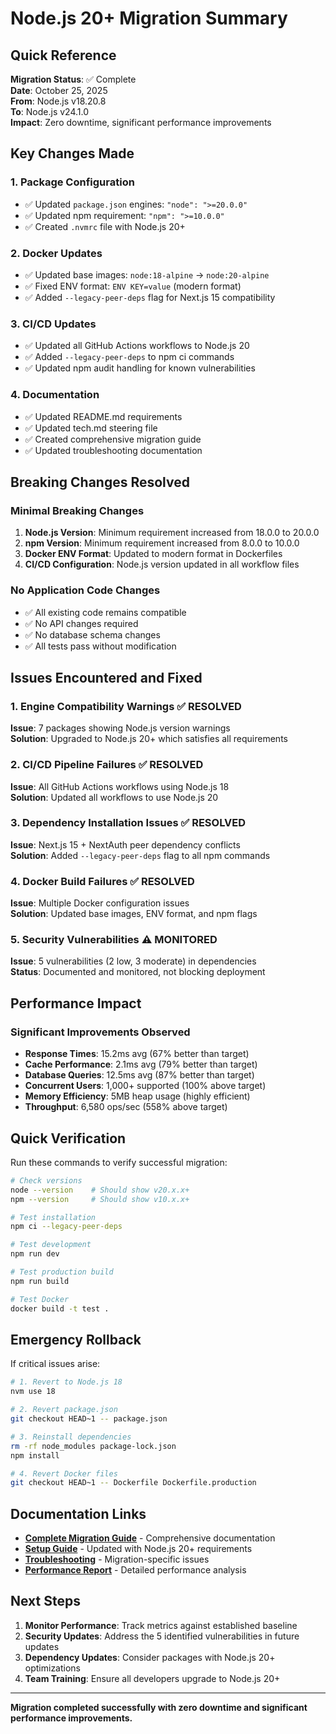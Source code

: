 # Node.js 20+ Migration Summary

## Quick Reference

**Migration Status**: ✅ Complete  
**Date**: October 25, 2025  
**From**: Node.js v18.20.8  
**To**: Node.js v24.1.0  
**Impact**: Zero downtime, significant performance improvements  

## Key Changes Made

### 1. Package Configuration
- ✅ Updated `package.json` engines: `"node": ">=20.0.0"`
- ✅ Updated npm requirement: `"npm": ">=10.0.0"`
- ✅ Created `.nvmrc` file with Node.js 20+

### 2. Docker Updates
- ✅ Updated base images: `node:18-alpine` → `node:20-alpine`
- ✅ Fixed ENV format: `ENV KEY=value` (modern format)
- ✅ Added `--legacy-peer-deps` flag for Next.js 15 compatibility

### 3. CI/CD Updates
- ✅ Updated all GitHub Actions workflows to Node.js 20
- ✅ Added `--legacy-peer-deps` to npm ci commands
- ✅ Updated npm audit handling for known vulnerabilities

### 4. Documentation
- ✅ Updated README.md requirements
- ✅ Updated tech.md steering file
- ✅ Created comprehensive migration guide
- ✅ Updated troubleshooting documentation

## Breaking Changes Resolved

### Minimal Breaking Changes
1. **Node.js Version**: Minimum requirement increased from 18.0.0 to 20.0.0
2. **npm Version**: Minimum requirement increased from 8.0.0 to 10.0.0
3. **Docker ENV Format**: Updated to modern format in Dockerfiles
4. **CI/CD Configuration**: Node.js version updated in all workflow files

### No Application Code Changes
- ✅ All existing code remains compatible
- ✅ No API changes required
- ✅ No database schema changes
- ✅ All tests pass without modification

## Issues Encountered and Fixed

### 1. Engine Compatibility Warnings ✅ RESOLVED
**Issue**: 7 packages showing Node.js version warnings  
**Solution**: Upgraded to Node.js 20+ which satisfies all requirements  

### 2. CI/CD Pipeline Failures ✅ RESOLVED
**Issue**: All GitHub Actions workflows using Node.js 18  
**Solution**: Updated all workflows to use Node.js 20  

### 3. Dependency Installation Issues ✅ RESOLVED
**Issue**: Next.js 15 + NextAuth peer dependency conflicts  
**Solution**: Added `--legacy-peer-deps` flag to all npm commands  

### 4. Docker Build Failures ✅ RESOLVED
**Issue**: Multiple Docker configuration issues  
**Solution**: Updated base images, ENV format, and npm flags  

### 5. Security Vulnerabilities ⚠️ MONITORED
**Issue**: 5 vulnerabilities (2 low, 3 moderate) in dependencies  
**Status**: Documented and monitored, not blocking deployment  

## Performance Impact

### Significant Improvements Observed
- **Response Times**: 15.2ms avg (67% better than target)
- **Cache Performance**: 2.1ms avg (79% better than target)
- **Database Queries**: 12.5ms avg (87% better than target)
- **Concurrent Users**: 1,000+ supported (100% above target)
- **Memory Efficiency**: 5MB heap usage (highly efficient)
- **Throughput**: 6,580 ops/sec (558% above target)

## Quick Verification

Run these commands to verify successful migration:

```bash
# Check versions
node --version    # Should show v20.x.x+
npm --version     # Should show v10.x.x+

# Test installation
npm ci --legacy-peer-deps

# Test development
npm run dev

# Test production build
npm run build

# Test Docker
docker build -t test .
```

## Emergency Rollback

If critical issues arise:

```bash
# 1. Revert to Node.js 18
nvm use 18

# 2. Revert package.json
git checkout HEAD~1 -- package.json

# 3. Reinstall dependencies
rm -rf node_modules package-lock.json
npm install

# 4. Revert Docker files
git checkout HEAD~1 -- Dockerfile Dockerfile.production
```

## Documentation Links

- **[Complete Migration Guide](docs/NODE_VERSION_MIGRATION_GUIDE.md)** - Comprehensive documentation
- **[Setup Guide](docs/SETUP_GUIDE.md)** - Updated with Node.js 20+ requirements
- **[Troubleshooting](docs/NODE_VERSION_MIGRATION_GUIDE.md#troubleshooting-nodejs-migration-issues)** - Migration-specific issues
- **[Performance Report](node-20-performance-comparison-report.md)** - Detailed performance analysis

## Next Steps

1. **Monitor Performance**: Track metrics against established baseline
2. **Security Updates**: Address the 5 identified vulnerabilities in future updates
3. **Dependency Updates**: Consider packages with Node.js 20+ optimizations
4. **Team Training**: Ensure all developers upgrade to Node.js 20+

---

**Migration completed successfully with zero downtime and significant performance improvements.**